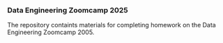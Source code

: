 ### Data Engineering Zoomcamp 2025

The repository containts materials for completing homework on the Data Engineering Zoomcamp 2005. 
